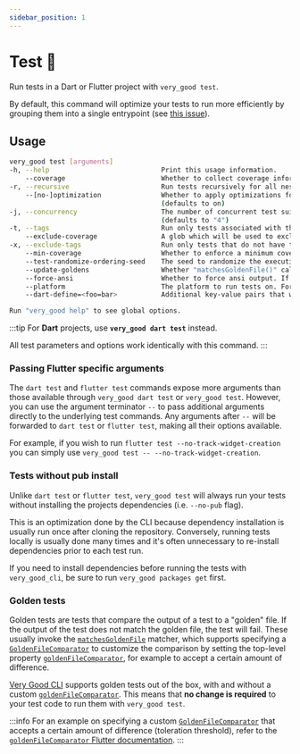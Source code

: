 ```yaml
---
sidebar_position: 1
---
```


# Test 🧪

Run tests in a Dart or Flutter project with `very_good test`.

By default, this command will optimize your tests to run more efficiently by grouping them into a single entrypoint (see [this issue][cov_issue]).

## Usage

```sh
very_good test [arguments]
-h, --help                            Print this usage information.
    --coverage                        Whether to collect coverage information.
-r, --recursive                       Run tests recursively for all nested packages.
    --[no-]optimization               Whether to apply optimizations for test performance.
                                      (defaults to on)
-j, --concurrency                     The number of concurrent test suites run.
                                      (defaults to "4")
-t, --tags                            Run only tests associated with the specified tags.
    --exclude-coverage                A glob which will be used to exclude files that match from the coverage.
-x, --exclude-tags                    Run only tests that do not have the specified tags.
    --min-coverage                    Whether to enforce a minimum coverage percentage.
    --test-randomize-ordering-seed    The seed to randomize the execution order of test cases within test files.
    --update-goldens                  Whether "matchesGoldenFile()" calls within your test methods should update the golden files.
    --force-ansi                      Whether to force ansi output. If not specified, it will maintain the default behavior based on stdout and stderr.
    --platform                        The platform to run tests on. For Flutter tests, this can be "chrome", "vm", "android", "ios", etc. For Dart tests, this can be "chrome", "vm", etc.
    --dart-define=<foo=bar>           Additional key-value pairs that will be available as constants from the String.fromEnvironment, bool.fromEnvironment, int.fromEnvironment, and double.fromEnvironment constructors. Multiple defines can be passed by repeating "--dart-define" multiple times.

Run "very_good help" to see global options.
```

:::tip
For **Dart** projects, use **`very_good dart test`** instead.

All test parameters and options work identically with this command.
:::

### Passing Flutter specific arguments

The `dart test` and `flutter test` commands expose more arguments than those available through `very_good dart test` or `very_good test`. However, you can use the argument terminator `--` to pass additional arguments directly to the underlying test commands. Any arguments after `--` will be forwarded to `dart test` or `flutter test`, making all their options available.

For example, if you wish to run `flutter test --no-track-widget-creation` you can simply use `very_good test -- --no-track-widget-creation`.

### Tests without pub install

Unlike `dart test` or `flutter test`, `very_good test` will always run your tests without installing the projects dependencies (i.e. `--no-pub` flag).

This is an optimization done by the CLI because dependency installation is usually run once after cloning the repository. Conversely, running tests locally is usually done many times and it's often unnecessary to re-install dependencies prior to each test run.

If you need to install dependencies before running the tests with `very_good_cli`, be sure to run `very_good packages get` first.

[cov_issue]: https://github.com/flutter/flutter/issues/90225

### Golden tests

Golden tests are tests that compare the output of a test to a "golden" file. If the output of the test does not match the golden file, the test will fail. These usually invoke the [`matchesGoldenFile`](https://api.flutter.dev/flutter/flutter_test/matchesGoldenFile.html) matcher, which supports specifying a [`GoldenFileComparator`](https://api.flutter.dev/flutter/flutter_test/GoldenFileComparator-class.html) to customize the comparison by setting the top-level property [`goldenFileComparator`](https://api.flutter.dev/flutter/flutter_test/goldenFileComparator.html), for example to accept a certain amount of difference.

[Very Good CLI](https://cli.vgv.dev/) supports golden tests out of the box, with and without a custom [`goldenFileComparator`](https://api.flutter.dev/flutter/flutter_test/goldenFileComparator.html). This means that **no change is required** to your test code to run them with `very_good test`.

:::info For an example on specifying a custom [`GoldenFileComparator`](https://api.flutter.dev/flutter/flutter_test/GoldenFileComparator-class.html) that accepts a certain amount of difference (toleration threshold), refer to the [`goldenFileComparator` Flutter documentation](https://api.flutter.dev/flutter/flutter_test/goldenFileComparator.html). :::
